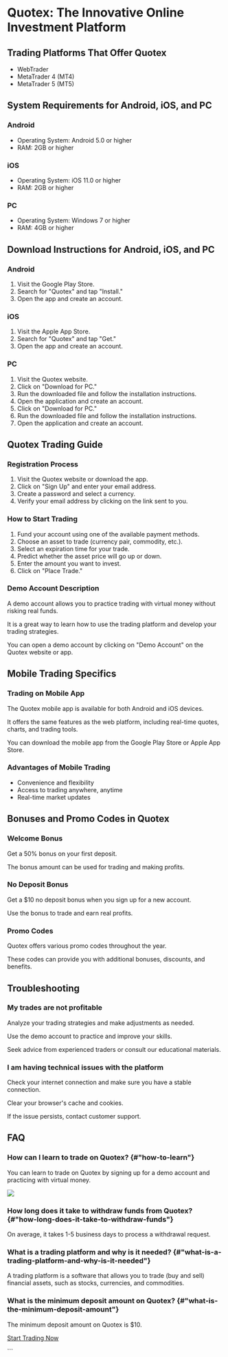 # Quotex: The Innovative Online Investment Platform

## Trading Platforms That Offer Quotex

-   WebTrader
-   MetaTrader 4 (MT4)
-   MetaTrader 5 (MT5)

## System Requirements for Android, iOS, and PC

### Android

-   Operating System: Android 5.0 or higher
-   RAM: 2GB or higher

### iOS

-   Operating System: iOS 11.0 or higher
-   RAM: 2GB or higher

### PC

-   Operating System: Windows 7 or higher
-   RAM: 4GB or higher

## Download Instructions for Android, iOS, and PC

### Android

1.  Visit the Google Play Store.
2.  Search for "Quotex" and tap "Install."
3.  Open the app and create an account.

### iOS

1.  Visit the Apple App Store.
2.  Search for "Quotex" and tap "Get."
3.  Open the app and create an account.

### PC

1.  Visit the Quotex website.
2.  Click on "Download for PC."
3.  Run the downloaded file and follow the installation instructions.
4.  Open the application and create an account.
5.  Click on "Download for PC."
6.  Run the downloaded file and follow the installation instructions.
7.  Open the application and create an account.

## Quotex Trading Guide

### Registration Process

1.  Visit the Quotex website or download the app.
2.  Click on "Sign Up" and enter your email address.
3.  Create a password and select a currency.
4.  Verify your email address by clicking on the link sent to you.

### How to Start Trading

1.  Fund your account using one of the available payment methods.
2.  Choose an asset to trade (currency pair, commodity, etc.).
3.  Select an expiration time for your trade.
4.  Predict whether the asset price will go up or down.
5.  Enter the amount you want to invest.
6.  Click on "Place Trade."

### Demo Account Description

A demo account allows you to practice trading with virtual money without
risking real funds.

It is a great way to learn how to use the trading platform and develop
your trading strategies.

You can open a demo account by clicking on "Demo Account" on the
Quotex website or app.

## Mobile Trading Specifics

### Trading on Mobile App

The Quotex mobile app is available for both Android and iOS devices.

It offers the same features as the web platform, including real-time
quotes, charts, and trading tools.

You can download the mobile app from the Google Play Store or Apple App
Store.

### Advantages of Mobile Trading

-   Convenience and flexibility
-   Access to trading anywhere, anytime
-   Real-time market updates

## Bonuses and Promo Codes in Quotex

### Welcome Bonus

Get a 50% bonus on your first deposit.

The bonus amount can be used for trading and making profits.

### No Deposit Bonus

Get a \$10 no deposit bonus when you sign up for a new account.

Use the bonus to trade and earn real profits.

### Promo Codes

Quotex offers various promo codes throughout the year.

These codes can provide you with additional bonuses, discounts, and
benefits.

## Troubleshooting

### My trades are not profitable

Analyze your trading strategies and make adjustments as needed.

Use the demo account to practice and improve your skills.

Seek advice from experienced traders or consult our educational
materials.

### I am having technical issues with the platform

Check your internet connection and make sure you have a stable
connection.

Clear your browser\'s cache and cookies.

If the issue persists, contact customer support.

## FAQ

### How can I learn to trade on Quotex? {#"how-to-learn"}

You can learn to trade on Quotex by signing up for a demo account and
practicing with virtual money.

[![](https://static.quotex.io/files/4_en/300_250.jpg)](https://traff.sbs/brokerqxlid)

### How long does it take to withdraw funds from Quotex? {#"how-long-does-it-take-to-withdraw-funds"}

On average, it takes 1-5 business days to process a withdrawal request.

### What is a trading platform and why is it needed? {#"what-is-a-trading-platform-and-why-is-it-needed"}

A trading platform is a software that allows you to trade (buy and sell)
financial assets, such as stocks, currencies, and commodities.

### What is the minimum deposit amount on Quotex? {#"what-is-the-minimum-deposit-amount"}

The minimum deposit amount on Quotex is \$10.

[Start Trading Now](\%22https://traff.sbs/brokerqxlid\%22)

\`\`\`

